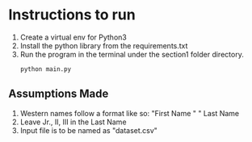 # Instructions to run

1. Create a virtual env for Python3
2. Install the python library from the requirements.txt
3. Run the program in the terminal under the section1 folder directory. <pre><code>python main.py</code></pre>

## Assumptions Made
1. Western names follow a format like so: "First Name " " Last Name
2. Leave Jr., II, III in the Last Name
3. Input file is to be named as "dataset.csv"


